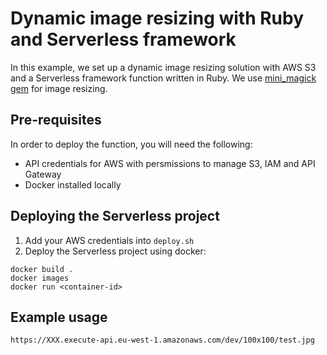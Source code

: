 # Dynamic image resizing with Ruby and Serverless framework

In this example, we set up a dynamic image resizing solution with AWS S3 and a Serverless framework function written in Ruby. We use [mini_magick gem](https://github.com/minimagick/minimagick) for image resizing.

## Pre-requisites

In order to deploy the function, you will need the following:

- API credentials for AWS with persmissions to manage S3, IAM and API Gateway
- Docker installed locally

## Deploying the Serverless project

1. Add your AWS credentials into `deploy.sh`
2. Deploy the Serverless project using docker:

```
docker build .
docker images
docker run <container-id>
```

## Example usage

```
https://XXX.execute-api.eu-west-1.amazonaws.com/dev/100x100/test.jpg
```
